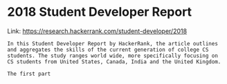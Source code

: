 # 2018 Student Developer Report

Link: https://research.hackerrank.com/student-developer/2018

    In this Student Developer Report by HackerRank, the article outlines and aggregates the skills of the current generation of college CS students. The study ranges world wide, more specifically focusing on CS students from United States, Canada, India and the United Kingdom.

    The first part
